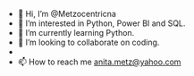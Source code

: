 - 👋 Hi, I’m @Metzocentricna
- 👀 I’m interested in Python, Power BI and SQL.
- 🌱 I’m currently learning Python.
- 💞️ I’m looking to collaborate on coding.
- 
- 📫 How to reach me anita.metz@yahoo.com

<!---
Metzocentricna/Metzocentricna is a ✨ special ✨ repository because its `README.md` (this file) appears on your GitHub profile.
You can click the Preview link to take a look at your changes.
--->
